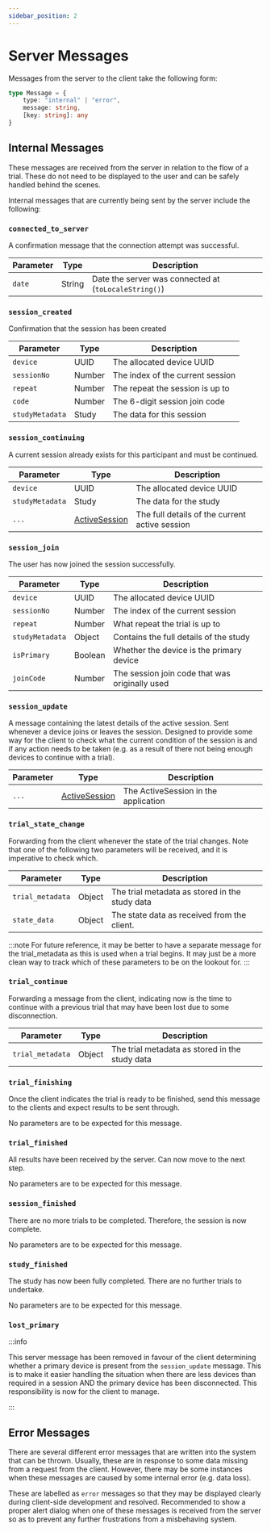 ```yaml
---
sidebar_position: 2
---
```


# Server Messages

Messages from the server to the client take the following form:

```typescript
type Message = {
    type: "internal" | "error",
    message: string,
    [key: string]: any
}
```

## Internal Messages
These messages are received from the server in relation to the flow of a trial. These do not need to be displayed to the user and can be safely handled behind the scenes.

Internal messages that are currently being sent by the server include the following:

### `connected_to_server`
A confirmation message that the connection attempt was successful.

| Parameter | Type | Description |
|-----------|------|-------------|
| `date`    | String | Date the server was connected at (`toLocaleString()`)

### `session_created`
Confirmation that the session has been created

| Parameter | Type | Description |
|-----------|------|-------------|
| `device`  | UUID | The allocated device UUID |
| `sessionNo` | Number | The index of the current session |
| `repeat` | Number | The repeat the session is up to |
| `code` | Number | The 6-digit session join code |
| `studyMetadata` | Study | The data for this session |

### `session_continuing`
A current session already exists for this participant and must be continued.

| Parameter | Type | Description |
|-----------|------|-------------|
| `device`  | UUID | The allocated device UUID |
| `studyMetadata` | Study | The data for the study |
| `...` | [ActiveSession](./activeSession) | The full details of the current active session |

### `session_join`
The user has now joined the session successfully.

| Parameter | Type | Description |
|-----------|------|-------------|
| `device`  | UUID | The allocated device UUID |
| `sessionNo` | Number | The index of the current session |
| `repeat` | Number | What repeat the trial is up to |
| `studyMetadata` | Object | Contains the full details of the study |
| `isPrimary` | Boolean | Whether the device is the primary device |
| `joinCode` | Number | The session join code that was originally used |

### `session_update`

A message containing the latest details of the active session. Sent whenever a device joins or leaves the session. Designed to provide some way for the client to check what the current condition of the session is and if any action needs to be taken (e.g. as a result of there not being enough devices to continue with a trial).

| Parameter | Type | Description |
|-----------|------|-------------|
| `...`     | [ActiveSession](./activeSession) | The ActiveSession in the application |

### `trial_state_change`

Forwarding from the client whenever the state of the trial changes. Note that one of the following two parameters will be received, and it is imperative to check which.

| Parameter | Type | Description |
|-----------|------|-------------|
| `trial_metadata` | Object | The trial metadata as stored in the study data |
| `state_data` | Object | The state data as received from the client. |

:::note
For future reference, it may be better to have a separate message for the trial_metadata as this is used when a trial begins. It may just be a more clean way to track which of these parameters to be on the lookout for.
:::

### `trial_continue`

Forwarding a message from the client, indicating now is the time to continue with a previous trial that may have been lost due to some disconnection.

| Parameter | Type | Description |
|-----------|------|-------------|
| `trial_metadata` | Object | The trial metadata as stored in the study data |

### `trial_finishing`

Once the client indicates the trial is ready to be finished, send this message to the clients and expect results to be sent through.

No parameters are to be expected for this message.

### `trial_finished`

All results have been received by the server. Can now move to the next step.

No parameters are to be expected for this message.

### `session_finished`

There are no more trials to be completed. Therefore, the session is now complete.

No parameters are to be expected for this message.

### `study_finished`

The study has now been fully completed. There are no further trials to undertake.

No parameters are to be expected for this message.

### `lost_primary`

:::info

This server message has been removed in favour of the client determining whether a primary device is present from the `session_update` message. This is to make it easier handling the situation when there are less devices than required in a session AND the primary device has been disconnected. This responsibility is now for the client to manage.

:::

## Error Messages
There are several different error messages that are written into the system that can be thrown. Usually, these are in response to some data missing from a request from the client. However, there may be some instances when these messages are caused by some internal error (e.g. data loss).

These are labelled as `error` messages so that they may be displayed clearly during client-side development and resolved. Recommended to show a proper alert dialog when one of these messages is received from the server so as to prevent any further frustrations from a misbehaving system.


